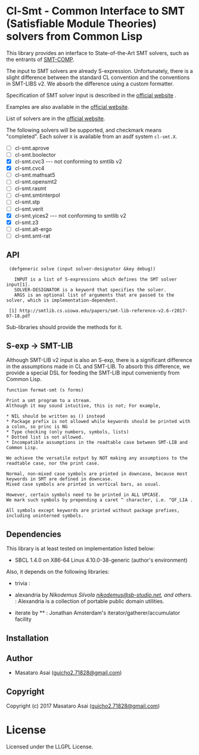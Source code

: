 
# Cl-Smt - Common Interface to SMT (Satisfiable Module Theories) solvers from Common Lisp

This library provides an interface to State-of-the-Art SMT solvers,
such as the entrants of [SMT-COMP](http://smtcomp.sourceforge.net/2017/).

The input to SMT solvers are already S-expression.
Unfortunately, there is a slight difference between the standard CL convention
and the conventions in SMT-LIBS v2.
We absorb the difference using a custom formatter.

Specification of SMT solver input is described in the [official website](http://smtlib.cs.uiowa.edu/) .

Examples are also available in the [official website](http://smtlib.cs.uiowa.edu/examples.shtml).

List of solvers are in the [official website](http://smtlib.cs.uiowa.edu/solvers.shtml).

The following solvers will be supported, and checkmark means "completed".
Each solver `X` is available from an asdf system `cl-smt.X`.

* [ ] cl-smt.aprove
* [ ] cl-smt.boolector
* [X] cl-smt.cvc3 --- not conforming to smtlib v2
* [X] cl-smt.cvc4
* [ ] cl-smt.mathsat5
* [ ] cl-smt.opensmt2
* [ ] cl-smt.rasmt
* [ ] cl-smt.smtinterpol
* [ ] cl-smt.stp
* [ ] cl-smt.verit
* [X] cl-smt.yices2 --- not conforming to smtlib v2
* [X] cl-smt.z3
* [ ] cl-smt.alt-ergo
* [ ] cl-smt.smt-rat

## API

     (defgeneric solve (input solver-designator &key debug))

       INPUT is a list of S-expressions which defines the SMT solver input[1].
       SOLVER-DESIGNATOR is a keyword that specifies the solver.
       ARGS is an optional list of arguments that are passed to the solver, which is implementation-dependent.
     
     [1] http://smtlib.cs.uiowa.edu/papers/smt-lib-reference-v2.6-r2017-07-18.pdf

Sub-libraries should provide the methods for it.

## S-exp -> SMT-LIB

Although SMT-LIB v2 input is also an S-exp, there is a significant difference in the
assumptions made in CL and SMT-LIB. To absorb this difference, we provide a special DSL
for feeding the SMT-LIB input conveniently from Common Lisp.

    function format-smt (s forms)
    
    Print a smt program to a stream.
    Although it may sound intuitive, this is not; For example,
    
    * NIL should be written as () instead
    * Package prefix is not allowed while keywords should be printed with a colon, so princ is NG
    * Type checking (only numbers, symbols, lists)
    * Dotted list is not allowed.
    * Incompatible assumptions in the readtable case between SMT-LIB and Common Lisp.
    
    We achieve the versatile output by NOT making any assumptions to the readtable case, nor the print case.
    
    Normal, non-mixed case symbols are printed in downcase, because most keywords in SMT are defined in downcase.
    Mixed case symbols are printed in vertical bars, as usual.
    
    However, certain symbols need to be printed in ALL UPCASE.
    We mark such symbols by prepending a caret ^ character, i.e. ^QF_LIA .
    
    All symbols except keywords are printed without package prefixes, including uninterned symbols.

## Dependencies
This library is at least tested on implementation listed below:

+ SBCL 1.4.0 on X86-64 Linux 4.10.0-38-generic (author's environment)

Also, it depends on the following libraries:

+ trivia :
    
+ alexandria by *Nikodemus Siivola <nikodemus@sb-studio.net>, and others.* :
    Alexandria is a collection of portable public domain utilities.
+ iterate by ** :
    Jonathan Amsterdam's iterator/gatherer/accumulator facility

## Installation

## Author

* Masataro Asai (guicho2.71828@gmail.com)

## Copyright

Copyright (c) 2017 Masataro Asai (guicho2.71828@gmail.com)

# License

Licensed under the LLGPL License.


